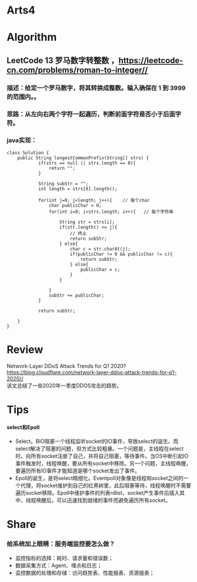 Arts4
===

# Algorithm
## LeetCode 13 罗马数字转整数 ，<https://leetcode-cn.com/problems/roman-to-integer//>
### 描述：给定一个罗马数字，将其转换成整数。输入确保在 1 到 3999 的范围内。。
### 思路：从左向右两个字符一起遍历，判断前面字符是否小于后面字符。
### java实现：
    class Solution {
        public String longestCommonPrefix(String[] strs) {
                if(strs == null || strs.length == 0){
                    return "";
                }

                String subStr = "";
                int length = strs[0].length();

                for(int j=0; j<length; j++){	// 每个char
                    char publicChar = 0;
                    for(int i=0; i<strs.length; i++){	// 每个字符串

                        String str = strs[i];
                        if(str.length() <= j){
                            // 终止
                            return subStr;
                        } else{
                            char c = str.charAt(j);
                            if(publicChar != 0 && publicChar != c){
                                return subStr;
                            } else{
                                publicChar = c;
                            }
                        }

                    }
                    subStr += publicChar;
                }

                return subStr;

        }
    }

# Review
Network-Layer DDoS Attack Trends for Q1 2020?  
<https://blog.cloudflare.com/network-layer-ddos-attack-trends-for-q1-2020//>  
该文总结了一些2020年一季度DDOS攻击的趋势。


# Tips
#### select和Epoll
 - Select。BIO阻塞一个线程监听socket的IO事件，导致select的诞生。而select解决了阻塞的问题，但方式比较粗暴。一个问题是，主线程在select时，向所有socket注册了自己，并将自己阻塞，等待事件。当OS中断引起IO事件触发时，线程唤醒，要从所有socket中移除。另一个问题，主线程唤醒，要遍历所有IO事件才能知道是哪个socket发出了事件。
 - Epoll的诞生，是将select精细化。Eventpoll对象像是线程和socket之间的一个代理，将socket维护到自己的红黑树里，此后阻塞等待，线程唤醒时不需要遍历socket移除。Epoll中维护事件的列表rdlist，socket产生事件后插入其中，线程唤醒后，可以迅速找到就绪的事件而避免遍历所有socket。


# Share
### 给系统加上眼睛：服务端监控要怎么做？
 - 监控指标的选择：耗时、请求量和错误数；
 - 数据采集方式：Agent、埋点和日志；
 - 监控数据的处理和存储：访问趋势表、性能报表、资源报表；
